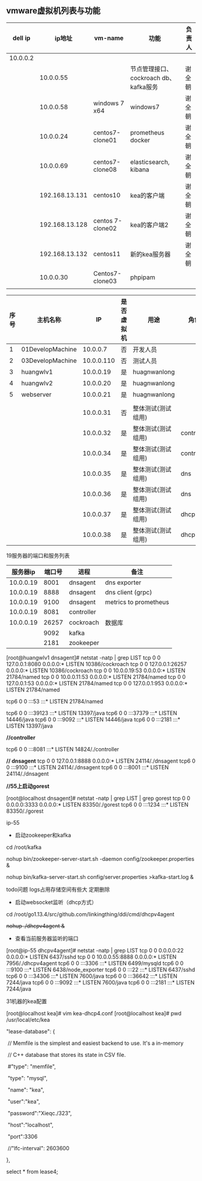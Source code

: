 ## vmware虚拟机列表与功能

| dell ip  | ip地址         | vm-name          | 功能                                   | 负责人 |
| -------- | -------------- | ---------------- | -------------------------------------- | ------ |
| 10.0.0.2 |                |                  |                                        |        |
|          | 10.0.0.55      |                  | 节点管理接口、 cockroach db、kafka服务 | 谢全朝 |
|          | 10.0.0.58      | windows 7 x64    | windows7                               | 谢全朝 |
|          | 10.0.0.24      | centos7-clone01  | prometheus docker                      | 谢全朝 |
|          | 10.0.0.69      | centos7-clone08  | elasticsearch, kibana                  | 谢全朝 |
|          | 192.168.13.131 | centos10         | kea的客户端                            | 谢全朝 |
|          | 192.168.13.128 | centos 7-clone02 | kea的客户端2                           | 谢全朝 |
|          | 192.168.13.132 | centos11         | 新的kea服务器                          | 谢全朝 |
|          | 10.0.0.30      | Centos7-clone03  | phpipam                                |        |
|          |                |                  |                                        |        |



| 序号 | 主机名称         | IP         | 是否虚拟机 | 用途               | 角色       |
| ---- | ---------------- | ---------- | ---------- | ------------------ | ---------- |
| 1    | 01DevelopMachine | 10.0.0.7   | 否         | 开发人员           |            |
| 2    | 03DevelopMachine | 10.0.0.110 | 否         | 测试人员           |            |
| 3    | huangwlv1        | 10.0.0.19  | 是         | huagnwanlong       |            |
| 4    | huangwlv2        | 10.0.0.20  | 是         | huagnwanlong       |            |
| 5    | webserver        | 10.0.0.21  | 是         | huagnwanlong       |            |
|      |                  |            |            |                    |            |
|      |                  | 10.0.0.31  | 否         | 整体测试(测试组用) |            |
|      |                  | 10.0.0.32  | 是         | 整体测试(测试组用) | controller |
|      |                  | 10.0.0.34  | 是         | 整体测试(测试组用) | controller |
|      |                  | 10.0.0.35  | 是         | 整体测试(测试组用) | dns        |
|      |                  | 10.0.0.36  | 是         | 整体测试(测试组用) | dns        |
|      |                  | 10.0.0.37  | 是         | 整体测试(测试组用) | dhcp       |
|      |                  | 10.0.0.38  | 是         | 整体测试(测试组用) | dhcp       |





19服务器的端口和服务列表

| 服务器ip  | 端口号 | 进程       | 备注                  |
| --------- | ------ | ---------- | --------------------- |
| 10.0.0.19 | 8001   | dnsagent   | dns exporter          |
| 10.0.0.19 | 8888   | dnsagent   | dns client (grpc)     |
| 10.0.0.19 | 9100   | dnsagent   | metrics to prometheus |
| 10.0.0.19 | 8081   | controller |                       |
| 10.0.0.19 | 26257  | cockroach  | 数据库                |
|           | 9092   | kafka      |                       |
|           | 2181   | zookeeper  |                       |



[root@huangwlv1 dnsagent]# netstat -natp | grep LIST
tcp        0      0 127.0.0.1:8080          0.0.0.0:*               LISTEN      10386/cockroach
tcp        0      0 127.0.0.1:26257         0.0.0.0:*               LISTEN      10386/cockroach
tcp        0      0 10.0.0.19:53            0.0.0.0:*               LISTEN      21784/named
tcp        0      0 10.0.0.11:53            0.0.0.0:*               LISTEN      21784/named
tcp        0      0 127.0.0.1:53            0.0.0.0:*               LISTEN      21784/named
tcp        0      0 127.0.0.1:953           0.0.0.0:*               LISTEN      21784/named

tcp6       0      0 :::53                   :::*                    LISTEN      21784/named

tcp6       0      0 :::39123                :::*                    LISTEN      13397/java
tcp6       0      0 :::37379                :::*                    LISTEN      14446/java
tcp6       0      0 :::9092                 :::*                    LISTEN      14446/java
tcp6       0      0 :::2181                 :::*                    LISTEN      13397/java

**//controller**

tcp6       0      0 :::8081                 :::*                    LISTEN      14824/./controller

**// dnsagent**
tcp        0      0 127.0.0.1:8888          0.0.0.0:*               LISTEN      24114/./dnsagent
tcp6       0      0 :::9100                 :::*                    LISTEN      24114/./dnsagent
tcp6       0      0 :::8001                 :::*                    LISTEN      24114/./dnsagent



**//55上启动gorest**

[root@localhost dnsagent]# netstat -natp | grep LIST | grep gorest
tcp        0      0 0.0.0.0:3333            0.0.0.0:*               LISTEN      83350/./gorest
tcp6       0      0 :::1234                 :::*                    LISTEN      83350/./gorest



ip-55

- 启动zookeeper和kafka

cd /root/kafka

nohup bin/zookeeper-server-start.sh -daemon config/zookeeper.properties &

nohup bin/kafka-server-start.sh config/server.properties >kafka-start.log &

todo问题 logs占用存储空间有些大 定期删除

- 启动websocket监听（dhcp方式）

cd /root/go1.13.4/src/github.com/linkingthing/ddi/cmd/dhcpv4agent

~~nohup ./dhcpv4agent &~~



- 查看当前服务器监听的端口

[root@ip-55 dhcpv4agent]# netstat -natp | grep LIST
tcp        0      0 0.0.0.0:22              0.0.0.0:*               LISTEN      6437/sshd
tcp        0      0 10.0.0.55:8888          0.0.0.0:*               LISTEN      7956/./dhcpv4agent
tcp6       0      0 :::3306                 :::*                    LISTEN      6499/mysqld
tcp6       0      0 :::9100                 :::*                    LISTEN      6438/node_exporter
tcp6       0      0 :::22                   :::*                    LISTEN      6437/sshd
tcp6       0      0 :::34306                :::*                    LISTEN      7600/java
tcp6       0      0 :::36642                :::*                    LISTEN      7244/java
tcp6       0      0 :::9092                 :::*                    LISTEN      7600/java
tcp6       0      0 :::2181                 :::*                    LISTEN      7244/java





31机器的kea配置

[root@localhost kea]# vim kea-dhcp4.conf
[root@localhost kea]# pwd
/usr/local/etc/kea

  "lease-database": {

​    // Memfile is the simplest and easiest backend to use. It's a in-memory

​    // C++ database that stores its state in CSV file.

​    \#"type": "memfile",

​    "type": "mysql",

​    "name": "kea",

​    "user":"kea",

​    "password":"Xieqc./323",

​    "host":"localhost",

​    "port":3306

​    //"lfc-interval": 2603600

  },

select * from lease4;





